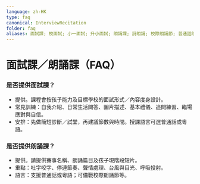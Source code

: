 ```yaml
---
language: zh-HK
type: faq
canonical: InterviewRecitation
folder: faq
aliases: 面試課; 校面試; 小一面試; 升小面試; 朗誦課; 詩朗誦; 校際朗誦節; 普通話朗誦; 粵語朗誦; 口才訓練; 演講訓練
---
```

# 面試課／朗誦課（FAQ）

### 是否提供面試課？
- 提供。課程會按孩子能力及目標學校的面試形式／內容度身設計。
- 常見訓練：自我介紹、日常生活問答、圖片描述、基本禮儀、追問練習、臨場應對與自信。
- 安排：先做簡短診斷／試堂，再建議節數與時間。授課語言可選普通話或粵語。

### 是否提供朗誦課？
- 提供。請提供賽事名稱、朗誦篇目及孩子現階段短片。
- 重點：吐字咬字、停連節奏、聲情處理、台風與目光、呼吸投射。
- 語言：支援普通話或粵語；可備戰校際朗誦節等。